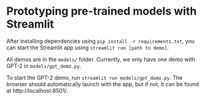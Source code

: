# Prototyping pre-trained models with Streamlit

After installing dependencies using `pip install -r requirements.txt`, you can start the Streamlit app using `streamlit run [path to demo]`.

All demos are in the `models/` folder. Currently, we only have one demo with GPT-2 in `models/gpt_demo.py`.

To start the GPT-2 demo, run `streamlit run models/gpt_demo.py`. The browser should automatically launch with the app, but if not, it can be found at http://localhost:8501/.
